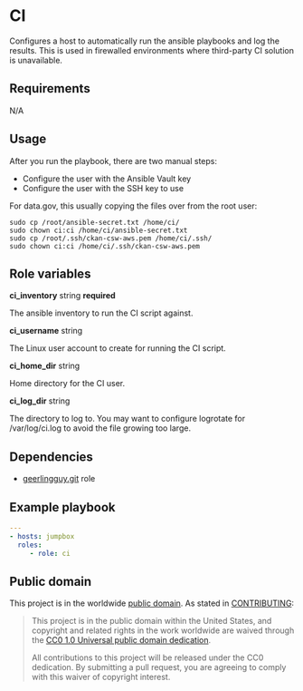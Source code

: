 # CI

Configures a host to automatically run the ansible playbooks and log the
results. This is used in firewalled environments where third-party CI solution
is unavailable.


## Requirements

N/A

## Usage

After you run the playbook, there are two manual steps:

- Configure the user with the Ansible Vault key
- Configure the user with the SSH key to use

For data.gov, this usually copying the files over from the root user:

```shell
sudo cp /root/ansible-secret.txt /home/ci/
sudo chown ci:ci /home/ci/ansible-secret.txt
sudo cp /root/.ssh/ckan-csw-aws.pem /home/ci/.ssh/
sudo chown ci:ci /home/ci/.ssh/ckan-csw-aws.pem
```


## Role variables

**ci_inventory** string **required**

The ansible inventory to run the CI script against.

**ci_username** string

The Linux user account to create for running the CI script.

**ci_home_dir** string

Home directory for the CI user.

**ci_log_dir** string

The directory to log to. You may want to configure logrotate for /var/log/ci.log
to avoid the file growing too large.


## Dependencies

- [geerlingguy.git](https://galaxy.ansible.com/geerlingguy/git) role


## Example playbook

```yaml
---
- hosts: jumpbox
  roles:
     - role: ci
```


## Public domain

This project is in the worldwide [public domain](LICENSE.md). As stated in [CONTRIBUTING](CONTRIBUTING.md):

> This project is in the public domain within the United States, and copyright and related rights in the work worldwide are waived through the [CC0 1.0 Universal public domain dedication](https://creativecommons.org/publicdomain/zero/1.0/).
>
> All contributions to this project will be released under the CC0 dedication. By submitting a pull request, you are agreeing to comply with this waiver of copyright interest.
